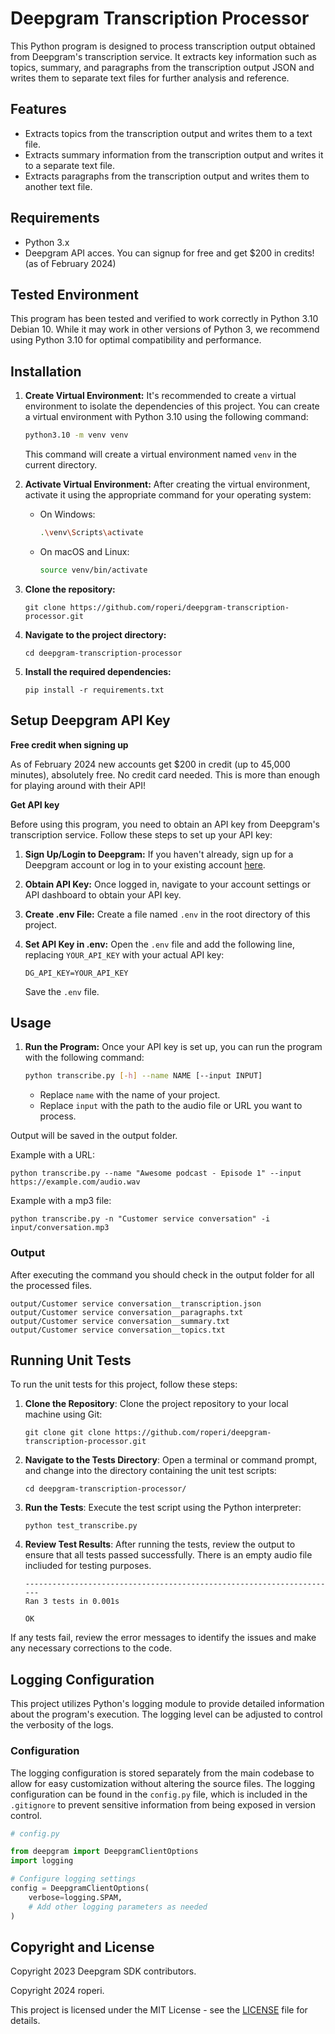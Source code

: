 # Deepgram Transcription Processor

This Python program is designed to process transcription output obtained from Deepgram's transcription service. It extracts key information such as topics, summary, and paragraphs from the transcription output JSON and writes them to separate text files for further analysis and reference.

## Features

- Extracts topics from the transcription output and writes them to a text file.
- Extracts summary information from the transcription output and writes it to a separate text file.
- Extracts paragraphs from the transcription output and writes them to another text file.

## Requirements

- Python 3.x
- Deepgram API acces. You can signup for free and get $200 in credits! (as of February 2024)


## Tested Environment

This program has been tested and verified to work correctly in Python 3.10 Debian 10. While it may work in other versions of Python 3, we recommend using Python 3.10 for optimal compatibility and performance.


## Installation


1. **Create Virtual Environment:** It's recommended to create a virtual environment to isolate the dependencies of this project. You can create a virtual environment with Python 3.10 using the following command:

    ```bash
    python3.10 -m venv venv
    ```

    This command will create a virtual environment named `venv` in the current directory.

2. **Activate Virtual Environment:** After creating the virtual environment, activate it using the appropriate command for your operating system:

    - On Windows:

        ```bash
        .\venv\Scripts\activate
        ```

    - On macOS and Linux:

        ```bash
        source venv/bin/activate
        ```
      
3. **Clone the repository:**
   
    ```
    git clone https://github.com/roperi/deepgram-transcription-processor.git
    ```

4. **Navigate to the project directory:**
   
    ```
    cd deepgram-transcription-processor
    ```

5. **Install the required dependencies:**
   
    ```
    pip install -r requirements.txt
    ```

## Setup Deepgram API Key


**Free credit when signing up**

As of February 2024 new accounts get $200 in credit (up to 45,000 minutes), absolutely free. No credit card needed. This is more than enough for playing around with their API! 

**Get API key**

Before using this program, you need to obtain an API key from Deepgram's transcription service. Follow these steps to set up your API key:

1. **Sign Up/Login to Deepgram:** If you haven't already, sign up for a Deepgram account or log in to your existing account [here](https://www.deepgram.com/).

2. **Obtain API Key:** Once logged in, navigate to your account settings or API dashboard to obtain your API key.

3. **Create .env File:** Create a file named `.env` in the root directory of this project.

4. **Set API Key in .env:** Open the `.env` file and add the following line, replacing `YOUR_API_KEY` with your actual API key:

    ```
    DG_API_KEY=YOUR_API_KEY
    ```

    Save the `.env` file.

## Usage
1. **Run the Program:** Once your API key is set up, you can run the program with the following command:

    ```bash
    python transcribe.py [-h] --name NAME [--input INPUT]

    ```
    - Replace `name` with the name of your project.
    - Replace `input` with the path to the audio file or URL you want to process.

Output will be saved in the output folder.

Example with a URL:

```
python transcribe.py --name "Awesome podcast - Episode 1" --input https://example.com/audio.wav
```

Example with a mp3 file:

```
python transcribe.py -n "Customer service conversation" -i input/conversation.mp3
```

### Output 

After executing the command you should check in the output folder for all the processed files.  

```commandline
output/Customer service conversation__transcription.json
output/Customer service conversation__paragraphs.txt
output/Customer service conversation__summary.txt
output/Customer service conversation__topics.txt
```

## Running Unit Tests

To run the unit tests for this project, follow these steps:

1. **Clone the Repository**: Clone the project repository to your local machine using Git:

    ```
    git clone git clone https://github.com/roperi/deepgram-transcription-processor.git
    ```

2. **Navigate to the Tests Directory**: Open a terminal or command prompt, and change into the directory containing the unit test scripts:

    ```
    cd deepgram-transcription-processor/
    ```

3. **Run the Tests**: Execute the test script using the Python interpreter:

    ```
    python test_transcribe.py
    ```

4. **Review Test Results**: After running the tests, review the output to ensure that all tests passed successfully. There is an empty audio file incliuded for testing purposes.

    ```
    ----------------------------------------------------------------------
    Ran 3 tests in 0.001s

    OK
    ```

If any tests fail, review the error messages to identify the issues and make any necessary corrections to the code.



## Logging Configuration

This project utilizes Python's logging module to provide detailed information about the program's execution. The logging level can be adjusted to control the verbosity of the logs. 

### Configuration

The logging configuration is stored separately from the main codebase to allow for easy customization without altering the source files. The logging configuration can be found in the `config.py` file, which is included in the `.gitignore` to prevent sensitive information from being exposed in version control.

```python
# config.py

from deepgram import DeepgramClientOptions
import logging

# Configure logging settings
config = DeepgramClientOptions(
    verbose=logging.SPAM,
    # Add other logging parameters as needed
)
```

## Copyright and License
Copyright 2023 Deepgram SDK contributors.

Copyright 2024 roperi. 

This project is licensed under the MIT License - see the [LICENSE](LICENSE) file for details.
